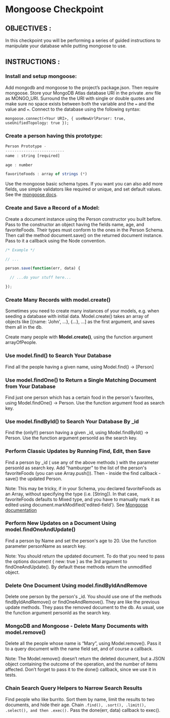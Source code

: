 # Mongoose Checkpoint 

## OBJECTIVES :  
In this checkpoint you will be performing a series of guided instructions to manipulate your database while putting mongoose to use.

## INSTRUCTIONS :  
### Install and setup mongoose:
Add mongodb and mongoose to the project’s package.json. Then require mongoose. Store your MongoDB Atlas database URI in the private .env file as MONGO_URI. Surround the the URI with single or double quotes and make sure no space exists between both the variable and the `=` and the value and `=`. Connect to the database using the following syntax:

`mongoose.connect(<Your URI>, { useNewUrlParser: true, useUnifiedTopology: true }); `

 

### Create a person having this prototype:

```javascript
Person Prototype -
--------------------------
name : string [required]

age : number

favoriteFoods : array of strings (*)
```
Use the mongoose basic schema types. If you want you can also add more fields, use simple validators like required or unique, and set default values. See the [mongoose docs](https://http://mongoosejs.com/docs/guide.html).
### Create and Save a Record of a Model:
Create a document instance using the Person constructor you built before. Pass to the constructor an object having the fields name, age, and favoriteFoods. Their types must conform to the ones in the Person Schema. Then call the method document.save() on the returned document instance. Pass to it a callback using the Node convention. 
```js
/* Example */

// ...

person.save(function(err, data) {

  // ...do your stuff here...

});
```
### Create Many Records with model.create()
Sometimes you need to create many instances of your models, e.g. when seeding a database with initial data. Model.create() takes an array of objects like [{name: 'John', ...}, {...}, ...] as the first argument, and saves them all in the db.

 

Create many people with **Model.create()**, using the function argument arrayOfPeople.

 

### Use model.find() to Search Your Database
Find all the people having a given name, using Model.find() -> [Person]
### Use model.findOne() to Return a Single Matching Document from Your Database
Find just one person which has a certain food in the person's favorites, using Model.findOne() -> Person. Use the function argument food as search key.

 

### Use model.findById() to Search Your Database By _id
Find the (only!!) person having a given _id, using Model.findById() -> Person. Use the function argument personId as the search key.

 

### Perform Classic Updates by Running Find, Edit, then Save
Find a person by _id ( use any of the above methods ) with the parameter personId as search key. Add "hamburger" to the list of the person's favoriteFoods (you can use Array.push()). Then - inside the find callback - save() the updated Person.

Note: This may be tricky, if in your Schema, you declared favoriteFoods as an Array, without specifying the type (i.e. [String]). In that case, favoriteFoods defaults to Mixed type, and you have to manually mark it as edited using document.markModified('edited-field'). See [Mongoose documentation](https://https://mongoosejs.com/docs/schematypes.html#Mixed)
### Perform New Updates on a Document Using model.findOneAndUpdate()
Find a person by Name and set the person's age to 20. Use the function parameter personName as search key.

Note: You should return the updated document. To do that you need to pass the options document { new: true } as the 3rd argument to findOneAndUpdate(). By default these methods return the unmodified object.

 

### Delete One Document Using model.findByIdAndRemove
Delete one person by the person's _id. You should use one of the methods findByIdAndRemove() or findOneAndRemove(). They are like the previous update methods. They pass the removed document to the db. As usual, use the function argument personId as the search key.

 

### MongoDB and Mongoose - Delete Many Documents with model.remove()
Delete all the people whose name is “Mary”, using Model.remove(). Pass it to a query document with the name field set, and of course a callback.

Note: The Model.remove() doesn’t return the deleted document, but a JSON object containing the outcome of the operation, and the number of items affected. Don’t forget to pass it to the done() callback, since we use it in tests.
### Chain Search Query Helpers to Narrow Search Results
Find people who like burrito. Sort them by name, limit the results to two documents, and hide their age. Chain `.find(), .sort(), .limit(), .select(), and then .exec().`
Pass the done(err, data) callback to exec().
